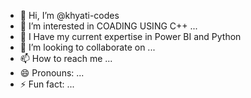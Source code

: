 - 👋 Hi, I’m @khyati-codes
- 👀 I’m interested in COADING USING C++ ...
- 🌱 I Have my current expertise in Power BI and Python
- 💞️ I’m looking to collaborate on ...
- 📫 How to reach me ...
- 😄 Pronouns: ...
- ⚡ Fun fact: ...

<!---
khyati-codes/khyati-codes is a ✨ special ✨ repository because its `README.md` (this file) appears on your GitHub profile.
You can click the Preview link to take a look at your changes.
--->
